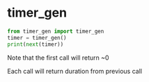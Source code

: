 # timer_gen

```python
from timer_gen import timer_gen
timer = timer_gen()
print(next(timer))
```

Note that the first call will return ~0

Each call will return duration from previous call
